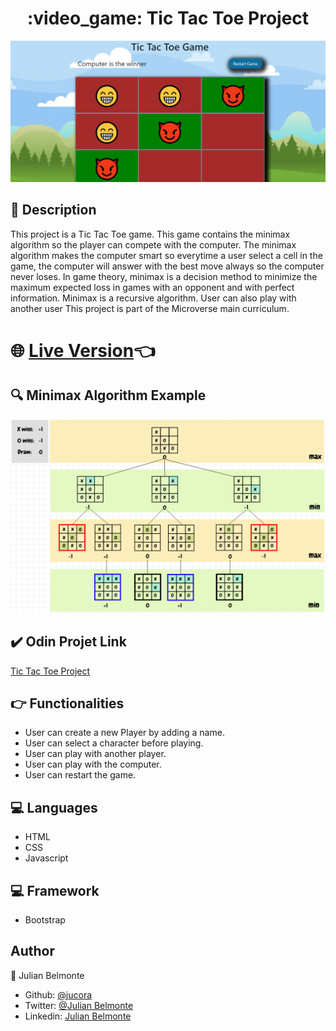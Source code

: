 <h1 align="center">:video_game: Tic Tac Toe Project</h1>

<p align="center">
  <img src="src/images/tictactoe.png">
</p>


## :pencil: Description

This project is a Tic Tac Toe game. This game contains the minimax algorithm so the player can compete with the computer. The minimax algorithm makes the computer smart so everytime a user select a cell in the game, the computer will answer with the best move always so the computer never loses. In game theory, minimax is a decision method to minimize the maximum expected loss in games with an opponent and with perfect information. Minimax is a recursive algorithm. User can also play with another user This project is part of the Microverse main curriculum.

# :globe_with_meridians: [Live Version](https://jucora.github.io/tic-tac-toe-Javascript/):point_left:


## :mag: Minimax Algorithm Example

<p align="center">
  <img src="src/images/minimax.png">
</p>

## :heavy_check_mark: Odin Projet Link 

[Tic Tac Toe Project](https://www.theodinproject.com/courses/javascript/lessons/tic-tac-toe-javascript)

## :point_right: Functionalities

- User can create a new Player by adding a name.
- User can select a character before playing.
- User can play with another player.
- User can play with the computer.
- User can restart the game. 

## :computer: Languages

- HTML
- CSS
- Javascript

## :computer: Framework

- Bootstrap

## Author

:man: Julian Belmonte

- Github: [@jucora](https://github.com/jucora)
- Twitter: [@Julian Belmonte](twitter.com/JulianBelmonte)
- Linkedin: [Julian Belmonte](linkedin.com/in/julianbel)

